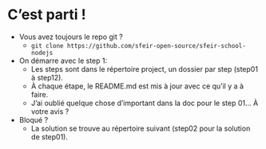 # C’est parti !

* Vous avez toujours le repo git ?
    * `git clone https://github.com/sfeir-open-source/sfeir-school-nodejs`
* On démarre avec le step 1:
    * Les steps sont dans le répertoire project, un dossier par step (step01 à step12).
    * À chaque étape, le README.md est mis à jour avec ce qu’il y a à faire.
    * J’ai oublié quelque chose d’important dans la doc pour le step 01… À votre avis ?
* Bloqué ?
    * La solution se trouve au répertoire suivant (step02 pour la solution de step01).